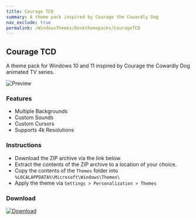 ```yaml
---
title: Courage TCD
summary: A theme pack inspired by Courage the Cowardly Dog
nav_exclude: true
permalink: /WindowsThemes/Deskthemepacks/CourageTCD
---
```


## Courage TCD

A theme pack for Windows 10 and 11 inspired by Courage the Cowardly Dog animated TV series.

![Preview](https://gitlab.com/the-back-room/deskthemepacks/sfw/courage-tcd/-/raw/main/Extras/Preview.bmp)

### Features

- Multiple Backgrounds
- Custom Sounds
- Custom Cursors
- Supports 4k Resolutions

### Instructions

- Download the ZIP archive via the link below.
- Extract the contents of the ZIP archive to a location of your choice.
- Copy the contents of the `Themes` folder into `%LOCALAPPDATA%\Microsoft\Windows\Themes\`
- Apply the theme via `Settings > Personalization > Themes`

### Download

[![Download](https://img.shields.io/badge/GitLab-black?style=plastic&logo=gitlab&logoColor=white&logoSize=auto&labelColor=red&color=black&cacheSeconds=3600)](https://gitlab.com/the-back-room/deskthemepacks/sfw/courage-tcd/-/archive/main/courage-tcd-main.zip)
